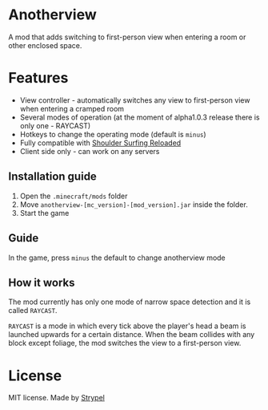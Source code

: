 # Anotherview

A mod that adds switching to first-person view when entering a room or other enclosed space.
# Features #
* View controller - automatically switches any view to first-person view when entering a cramped room
* Several modes of operation (at the moment of alpha1.0.3 release there is only one - RAYCAST)
* Hotkeys to change the operating mode (default is `minus`)
* Fully compatible with [Shoulder Surfing Reloaded](https://www.curseforge.com/minecraft/mc-mods/shoulder-surfing-reloaded)
* Client side only - can work on any servers

## Installation guide ##
1. Open the `.minecraft/mods` folder
2. Move `anotherview-[mc_version]-[mod_version].jar` inside the folder.
3. Start the game


## Guide ##
In the game, press `minus` the default to change anotherview mode

## How it works ##
The mod currently has only one mode of narrow space detection and it is called `RAYCAST`.

`RAYCAST` is a mode in which every tick above the player's head a beam is launched upwards for a certain distance. When the beam collides with any block except foliage, the mod switches the view to a first-person view.

# License #
MIT license. Made by [Strypel](https://github.com/strypel)

